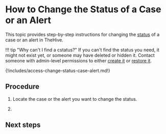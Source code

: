 # How to Change the Status of a Case or an Alert

This topic provides step-by-step instructions for changing the [status](about-statuses.md) of a case or an alert in TheHive.

!!! tip "Why can't I find a cstatus?"
    If you can't find the status you need, it might not exist yet, or someone may have deleted or hidden it. Contact someone with admin-level permissions to either [create it](../../../administration/status/create-a-status.md) or [restore it](../../../administration/status/change-visibility-of-a-status.md).

{!includes/access-change-status-case-alert.md!}

## Procedure

1. Locate the case or the alert you want to change the status.

2. 

## Next steps